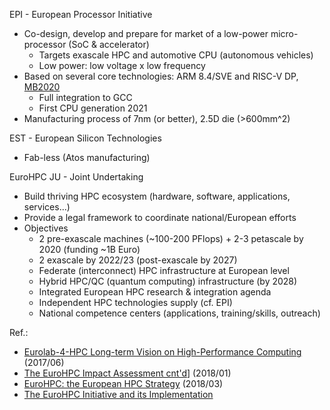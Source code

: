 

EPI - European Processor Initiative

* Co-design, develop and prepare for market of a low-power micro-processor (SoC & accelerator)
  - Targets exascale HPC and automotive CPU (autonomous vehicles)
  - Low power: low voltage x low frequency
* Based on several core technologies: ARM 8.4/SVE and RISC-V DP, [MB2020][10]
  - Full integration to GCC
  - First CPU generation 2021
* Manufacturing process of 7nm (or better), 2.5D die (>600mm^2)

EST - European Silicon Technologies

- Fab-less (Atos manufacturing)

EuroHPC JU - Joint Undertaking

* Build thriving HPC ecosystem (hardware, software, applications, services...)
* Provide a legal framework to coordinate national/European efforts
* Objectives
  - 2 pre-exascale machines (~100-200 PFlops) + 2-3 petascale by 2020 (funding ~1B Euro)
  - 2 exascale by 2022/23 (post-exascale by 2027)
  - Federate (interconnect) HPC infrastructure at European level
  - Hybrid HPC/QC (quantum computing) infrastructure (by 2028)
  - Integrated European HPC research & integration agenda
  - Independent HPC technologies supply (cf. EPI)
  - National competence centers (applications, training/skills, outreach)

Ref.:

* [Eurolab-4-HPC Long-term Vision on High-Performance Computing][14] (2017/06)
* [The EuroHPC Impact Assessment cnt'd][13]] (2018/01)
* [EuroHPC: the European HPC Strategy][12] (2018/03)
* [The EuroHPC Initiative and its Implementation][11]


[01]: http://european-processor-initiative.com/
[09]: http://exanode.eu/
[10]: http://montblanc-project.eu/project/presentation#mont-blanc-2020-2017-2020
[11]: https://projektservice-mathematik.univie.ac.at/fileadmin/user_upload/p_projektservice_mathematik/PDFs/eurohpc_-_at_final.pdf
[12]: https://hpcuserforum.com/presentations/france2018/LFAtoHPCForumTeratec6-7March2018final.pdf
[13]: https://www.evropskyvyzkum.cz/cs/storage/1370debdf347a8e837366e61761928a15d51b0f0?uid=1370debdf347a8e837366e61761928a15d51b0f0
[14]: https://arxiv.org/pdf/1807.04521.pdf
